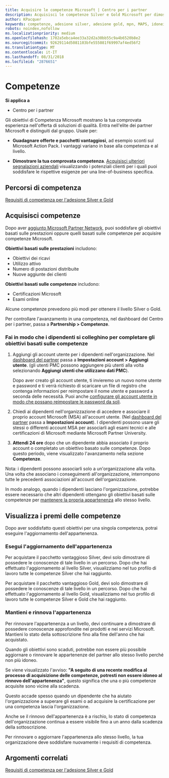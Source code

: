 ```yaml
---
title: Acquisire le competenze Microsoft | Centro per i partner
description: Acquisisci le competenze Silver e Gold Microsoft per dimostrare la tua comprovata esperienza nell'offerta di soluzioni di qualità in un'area di business specializzata
author: KPacquer
keywords: competenze, adesione silver, adesione gold, mpn, MAPS, idoneità, vantaggi, obiettivi di prestazioni, obiettivi di competenze
robots: noindex,nofollow
ms.localizationpriority: medium
ms.openlocfilehash: 1702a5ebca4ee33a32d2a30bb55c9a4b6520b8e2
ms.sourcegitcommit: 92629114d5081103bfe555081f69997af4ed56f2
ms.translationtype: MT
ms.contentlocale: it-IT
ms.lasthandoff: 08/31/2018
ms.locfileid: "2876651"
---
```

<!--
•   FWLink https://go.microsoft.com/fwlink/?linkid=851080 : top of page
•   FWLink https://go.microsoft.com/fwlink/?linkid=851281: top of page (duplicate)
•   FWLink https://go.microsoft.com/fwlink/?linkid=851079: Competencies (#attainment_paths)
•   FWLink https://go.microsoft.com/fwlink/?linkid=851081: Maintain and renew membership (#maintain_membership)
•   FWLink https://go.microsoft.com/fwlink/?linkid=851082: Get your employees connected to complete skill-based goals (#associating_achievements)
•   FWLink https://go.microsoft.com/fwlink/?linkid=851083 : Achievement overrides (#achievement_override)
•   FWLink: https://go.microsoft.com/fwlink/?linkid=851236: UI link, goes to the place where you import new users. Temporarily points to the Partner Center homepage.
•   FWLink: https://go.microsoft.com/fwlink/?linkid=851607 :Will go to the docs page for Silver/Gold competency achievements. Currently goes to https://partnercenter.microsoft.com/partner/cloud-solution-provider 

 -->

# <a name="competencies"></a>Competenze

**Si applica a**
-  Centro per i partner

Gli obiettivi di Competenza Microsoft mostrano la tua comprovata esperienza nell'offerta di soluzioni di qualità. Entra nell'elite dei partner Microsoft e distinguiti dal gruppo. Usale per: 

*  **Guadagnare offerte e pacchetti vantaggiosi**, ad esempio sconti sul Microsoft Action Pack. I vantaggi variano in base alla competenza e al livello. 

*  **Dimostrare la tua comprovata competenza**. [Acquisisci ulteriori segnalazioni aziendali](referrals.md) visualizzando i potenziali clienti per i quali puoi soddisfare le rispettive esigenze per una line-of-business specifica.

## <a href="" id="attainment_paths"></a> Percorsi di competenza

[Requisiti di competenza per l'adesione Silver e Gold](learn-about-competencies.md)

## <a name="earn-competencies"></a>Acquisisci competenze

Dopo aver [aggiunto Microsoft Partner Network](mpn-overview.md), puoi soddisfare gli obiettivi basati sulle prestazioni oppure quelli basati sulle competenze per acquisire competenze Microsoft. 

**Obiettivi basati sulle prestazioni** includono: 
* Obiettivi dei ricavi
* Utilizzo attivo
* Numero di postazioni distribuite
* Nuove aggiunte dei clienti

**Obiettivi basati sulle competenze** includono: 
* Certificazioni Microsoft
* Esami online 

Alcune competenze prevedono più modi per ottenere il livello Silver o Gold.

Per controllare l'avanzamento in una competenza, nel dashboard del Centro per i partner, passa a **Partnership > Competenze**. 

### <a href="" id="associating_achievements"></a>Fai in modo che i dipendenti si colleghino per completare gli obiettivi basati sulle competenze

1.  Aggiungi gli account utente per i dipendenti nell'organizzazione. Nel [dashboard del partner](http://partnercenter.microsoft.com) passa a **Impostazioni account > Aggiungi utente**. (gli utenti PMC possono aggiungere più utenti alla volta selezionando **Aggiungi utenti che utilizzano dati PMC**).

    Dopo aver creato gli account utente, ti invieremo un nuovo nome utente e password e ti verrà richiesto di scaricare un file di registro che contenga informazioni per reimpostare il nome utente e password a seconda delle necessità. Puoi anche [configurare gli account utente in modo che possano reimpostare le password da soli](https://docs.microsoft.com/en-us/azure/active-directory/active-directory-passwords-getting-started).

2. Chiedi ai dipendenti nell'organizzazione di accedere e associare il proprio account Microsoft (MSA) all'account utente. (Nel [dashboard del partner](http://partnercenter.microsoft.com) passa a **Impostazioni account**). I dipendenti possono usare gli stessi o differenti account MSA per associarli agli esami tecnici e alle certificazioni di Microsoft mediante Microsoft Partner University.

3.  **Attendi 24 ore** dopo che un dipendente abbia associato il proprio account o completato un obiettivo basato sulle competenze. Dopo questo periodo, viene visualizzato l'avanzamento nella sezione **Competenze**.

Nota: i dipendenti possono associarli solo a un'organizzazione alla volta. Una volta che associano i conseguimenti all'organizzazione, interrompono tutte le precedenti associazioni all'account dell'organizzazione.

In modo analogo, quando i dipendenti lasciano l'organizzazione, potrebbe essere necessario che altri dipendenti ottengano gli obiettivi basati sulle competenze per [mantenere la propria appartenenza](#maintaining_membership) allo stesso livello.

## <a name="display-your-competency-awards"></a>Visualizza i premi delle competenze

Dopo aver soddisfatto questi obiettivi per una singola competenza, potrai eseguire l'aggiornamento dell'appartenenza.

### <a name="upgrade-your-membership"></a>Esegui l'aggiornamento dell'appartenenza

Per acquistare il pacchetto vantaggioso Silver, devi solo dimostrare di possedere le conoscenze di tale livello in un percorso. Dopo che hai effettuato l'aggiornamento al livello Silver, visualizziamo nel tuo profilo di lavoro tutte le competenze Silver che hai raggiunto. 

Per acquistare il pacchetto vantaggioso Gold, devi solo dimostrare di possedere le conoscenze di tale livello in un percorso. Dopo che hai effettuato l'aggiornamento al livello Gold, visualizziamo nel tuo profilo di lavoro tutte le competenze Silver e Gold che hai raggiunto. 

### <a href="" id="maintain_membership"></a> Mantieni e rinnova l'appartenenza

Per rinnovare l'appartenenza a un livello, devi continuare a dimostrare di possedere conoscenze approfondite nei prodotti e nei servizi Microsoft. Mantieni lo stato della sottoscrizione fino alla fine dell'anno che hai acquistato.

Quando gli obiettivi sono scaduti, potrebbe non essere più possibile aggiornare o rinnovare le appartenenze del partner allo stesso livello perché non più idoneo. 

Se viene visualizzato l'avviso: **"A seguito di una recente modifica al processo di acquisizione delle competenze, potresti non essere idoneo al rinnovo dell'appartenenza"**, questo significa che una o più competenze acquisite sono vicine alla scadenza. 

Questo accade spesso quando un dipendente che ha aiutato l'organizzazione a superare gli esami o ad acquisire la certificazione per una competenza lascia l'organizzazione. 

Anche se il rinnovo dell'appartenenza è a rischio, lo stato di competenza dell'organizzazione continua a essere visibile fino a un anno dalla scadenza della sottoscrizione.

Per rinnovare o aggiornare l'appartenenza allo stesso livello, la tua organizzazione deve soddisfare nuovamente i requisiti di competenza.

## <a name="related-topics"></a>Argomenti correlati

[Requisiti di competenza per l'adesione Silver e Gold](learn-about-competencies.md)